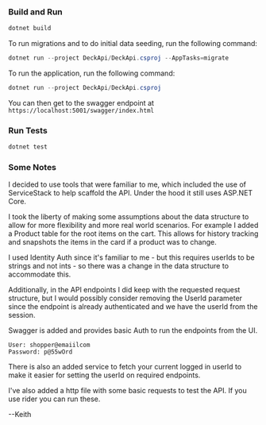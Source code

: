 ### Build and Run

```powershell
dotnet build
```
To run migrations and to do initial data seeding, run the following command:
```powershell
dotnet run --project DeckApi/DeckApi.csproj --AppTasks=migrate
```

To run the application, run the following command:
```powershell
dotnet run --project DeckApi/DeckApi.csproj
```

You can then get to the swagger endpoint at `https://localhost:5001/swagger/index.html`

### Run Tests

```powershell
dotnet test
```

### Some Notes

I decided to use tools that were familiar to me, which included the use of ServiceStack to help scaffold the API. 
Under the hood it still uses ASP.NET Core. 

I took the liberty of making some assumptions about the data structure to allow for more flexibility and
more real world scenarios. For example I added a Product table for the root items on the cart. This allows
for history tracking and snapshots the items in the card if a product was to change. 

I used Identity Auth since it's familiar to me - but this requires userIds to be strings and not ints - so
there was a change in the data structure to accommodate this.

Additionally, in the API endpoints I did keep with the requested request structure, but I would possibly
consider removing the UserId parameter since the endpoint is already authenticated and we have the 
userId from the session. 

Swagger is added and provides basic Auth to run the endpoints from the UI. 

``` 
User: shopper@emaiilcom
Password: p@55wOrd
```

There is also an added service to fetch your current logged in userId to make it easier for setting the userId on 
required endpoints. 

I've also added a http file with some basic requests to test the API. If you use rider you can run these. 

--Keith
